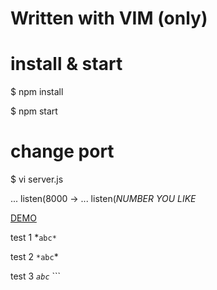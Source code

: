 # Written with VIM (only)

# install & start

$ npm install

$ npm start

# change port 

$ vi server.js

... listen(8000 -> ... listen(*NUMBER YOU LIKE*

[DEMO](http://13.125.162.189:3000/)

test 1 *```abc*```

test 2 ```*abc```*

test 3 *```abc```* ```
